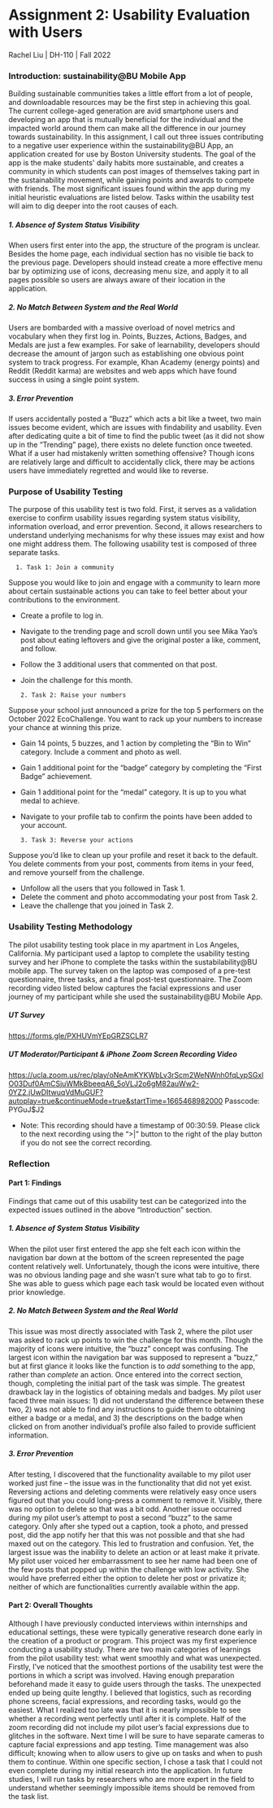 # Assignment 2: Usability Evaluation with Users

Rachel Liu | DH-110 | Fall 2022

### Introduction: sustainability@BU Mobile App
Building sustainable communities takes a little effort from a lot of people, and downloadable resources may be the first step in achieving this goal. The current college-aged generation are avid smartphone users and developing an app that is mutually beneficial for the individual and the impacted world around them can make all the difference in our journey towards sustainability. In this assignment, I call out three issues contributing to a negative user experience within the sustainability@BU App, an application created for use by Boston University students. The goal of the app is the make students' daily habits more sustainable, and creates a community in which students can post images of themselves taking part in the sustainability movement, while gaining points and awards to compete with friends. The most significant issues found within the app during my initial heuristic evaluations are listed below. Tasks within the usability test will aim to dig deeper into the root causes of each.

##### 1. Absence of System Status Visibility
When users first enter into the app, the structure of the program is unclear. Besides the home page, each individual section has no visible tie back to the previous page. Developers should instead create a more effective menu bar by optimizing use of icons, decreasing menu size, and apply it to all pages possible so users are always aware of their location in the application.
##### 2. No Match Between System and the Real World
Users are bombarded with a massive overload of novel metrics and vocabulary when they first log in. Points, Buzzes, Actions, Badges, and Medals are just a few examples. For sake of learnability, developers should decrease the amount of jargon such as establishing one obvious point system to track progress. For example, Khan Academy (energy points) and Reddit (Reddit karma) are websites and web apps which have found success in using a single point system.
##### 3. Error Prevention
If users accidentally posted a “Buzz” which acts a bit like a tweet, two main issues become evident, which are issues with findability and usability. Even after dedicating quite a bit of time to find the public tweet (as it did not show up in the “Trending” page), there exists no delete function once tweeted. What if a user had mistakenly written something offensive? Though icons are relatively large and difficult to accidentally click, there may be actions users have immediately regretted and would like to reverse.

### Purpose of Usability Testing
The purpose of this usability test is two fold. First, it serves as a validation exercise to confirm usability issues regarding system status visibility, information overload, and error prevention. Second, it allows researchers to understand underlying mechanisms for why these issues may exist and how one might address them. The following usability test is composed of three separate tasks. 

      1. Task 1: Join a community

Suppose you would like to join and engage with a community to learn more about certain sustainable actions you can take to feel better about your contributions to the environment. 
* Create a profile to log in.
* Navigate to the trending page and scroll down until you see Mika Yao’s post about eating leftovers and give the original poster a like, comment, and follow. 
* Follow the 3 additional users that commented on that post.
* Join the challenge for this month.
      
      2. Task 2: Raise your numbers

Suppose your school just announced a prize for the top 5 performers on the October 2022 EcoChallenge. You want to rack up your numbers to increase your chance at winning this prize.
* Gain 14 points, 5 buzzes, and 1 action by completing the “Bin to Win” category. Include a comment and photo as well. 
* Gain 1 additional point for the “badge” category by completing the “First Badge” achievement.
* Gain 1 additional point for the “medal” category. It is up to you what medal to achieve.
* Navigate to your profile tab to confirm the points have been added to your account.
      
      3. Task 3: Reverse your actions

Suppose you’d like to clean up your profile and reset it back to the default. You delete comments from your post, comments from items in your feed, and remove yourself from the challenge.
* Unfollow all the users that you followed in Task 1.
* Delete the comment and photo accommodating your post from Task 2. 
* Leave the challenge that you joined in Task 2.

### Usability Testing Methodology
The pilot usability testing took place in my apartment in Los Angeles, California. My participant used a laptop to complete the usability testing survey and her iPhone to complete the tasks within the sustabilability@BU mobile app. The survey taken on the laptop was composed of a pre-test questionnaire, three tasks, and a final post-test questionnaire. The Zoom recording video listed below captures the facial expressions and user journey of my participant while she used the sustainability@BU Mobile App. 

##### UT Survey 
https://forms.gle/PXHUVmYEpGRZSCLR7
##### UT Moderator/Participant & iPhone Zoom Screen Recording Video
https://ucla.zoom.us/rec/play/oNeAmKYKWbLv3rScm2WeNWnh0fqLypSGxlO03Duf0AmCSjuWMkBbeeqA6_5oVLJ2o6gM82auWw2-0YZ2.jUwDItwuqVdMuGUF?autoplay=true&continueMode=true&startTime=1665468982000 Passcode: PYGuJ$J2
* Note: This recording should have a timestamp of 00:30:59. Please click to the next recording using the “>|” button to the right of the play button if you do not see the correct recording. 

### Reflection

#### Part 1: Findings
Findings that came out of this usability test can be categorized into the expected issues outlined in the above “Introduction” section.
##### 1. Absence of System Status Visibility
When the pilot user first entered the app she felt each icon within the navigation bar down at the bottom of  the screen represented the page content relatively well. Unfortunately, though the icons were intuitive, there was no obvious landing page and she wasn’t sure what tab to go to first. She was able to guess which page each task would be located even without prior knowledge. 
##### 2. No Match Between System and the Real World
This issue was most directly associated with Task 2, where the pilot user was asked to rack up points to win the challenge for this month. Though the majority of icons were intuitive, the “buzz” concept was confusing. The largest icon within the navigation bar was supposed to represent a “buzz,” but at first glance it looks like the function is to <i>add</i> something to the app, rather than <i>complete</i> an action. Once entered into the correct section, though, completing the initial part of the task was simple. 
The greatest drawback lay in the logistics of obtaining medals and badges. My pilot user faced three main issues: 1) did not understand the difference between these two, 2) was not able to find any instructions to guide them to obtaining either a badge or a medal, and 3) the descriptions on the badge when clicked on from another individual’s profile also failed to provide sufficient information. 
##### 3. Error Prevention
After testing, I discovered that the functionality available to my pilot user worked just fine – the issue was in the functionality that did not yet exist. Reversing actions and deleting comments were relatively easy once users figured out that you could long-press a comment to remove it. Visibly, there was no option to delete so that was a bit odd. 
Another issue occurred during my pilot user’s attempt to post a second “buzz” to the same category. Only after she typed out a caption, took a photo, and pressed post, did the app notify her that this was not possible and that she had maxed out on the category. This led to frustration and confusion.
Yet, the largest issue was the inability to delete an action or at least make it private. My pilot user voiced her embarrassment to see her name had been one of the few posts that popped up within the challenge with low activity. She would have preferred either the option to delete her post or privatize it; neither of which are functionalities currently available within the app. 

#### Part 2: Overall Thoughts
Although I have previously conducted interviews within internships and educational settings, these were typically generative research done early in the creation of a product or program. This project was my first experience conducting a usability study. There are two main categories of learnings from the pilot usability test: what went smoothly and what was unexpected. Firstly, I’ve noticed that the smoothest portions of the usability test were the portions in which a script was involved. Having enough preparation beforehand made it easy to guide users through the tasks. The unexpected ended up being quite lengthy. I believed that logistics, such as recording phone screens, facial expressions, and recording tasks, would go the easiest. What I realized too late was that it is nearly impossible to see whether a recording went perfectly until after it is complete. Half of the zoom recording did not include my pilot user’s facial expressions due to glitches in the software. Next time I will be sure to have separate cameras to capture facial expressions and app testing. Time management was also difficult; knowing when to allow users to give up on tasks and when to push them to continue. Within one specific section, I chose a task that I could not even complete during my initial research into the application. In future studies, I will run tasks by researchers who are more expert in the field to understand whether seemingly impossible items should be removed from the task list. 
